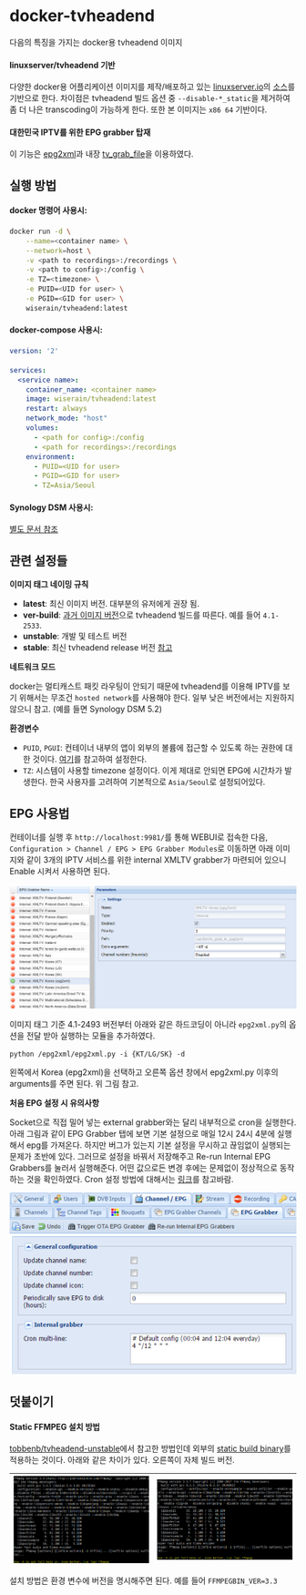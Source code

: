 # docker-tvheadend

다음의 특징을 가지는 docker용 tvheadend 이미지

#### linuxserver/tvheadend 기반

다양한 docker용 어플리케이션 이미지를 제작/배포하고 있는 [linuxserver.io](https://linuxserver.io/)의 [소스](https://github.com/linuxserver/docker-tvheadend)를 기반으로 한다. 차이점은 tvheadend 빌드 옵션 중 ```--disable-*_static```을 제거하여 좀 더 나은 transcoding이 가능하게 한다. 또한 본 이미지는 ```x86 64``` 기반이다.

#### 대한민국 IPTV를 위한 EPG grabber 탑재

이 기능은 [epg2xml](https://github.com/wonipapa/epg2xml)과 내장 [tv_grab_file](https://github.com/nurtext/tv_grab_file_synology)을 이용하였다.

## 실행 방법

#### docker 명령어 사용시:

```bash
docker run -d \
    --name=<container name> \
    --network=host \
    -v <path to recordings>:/recordings \
    -v <path to config>:/config \
    -e TZ=<timezone> \
    -e PUID=<UID for user> \
    -e PGID=<GID for user> \
    wiserain/tvheadend:latest
```

#### docker-compose 사용시:

```yml
version: '2'

services:
  <service name>:
    container_name: <container name>
    image: wiserain/tvheadend:latest
    restart: always
    network_mode: "host"
    volumes:
      - <path for config>:/config
      - <path for recordings>:/recordings
    environment:
      - PUID=<UID for user>
      - PGID=<GID for user>
      - TZ=Asia/Seoul
```

#### Synology DSM 사용시:

[별도 문서 참조](docs/how-to-run-on-synology.md)

## 관련 설정들

**이미지 태그 네이밍 규칙**

- **latest**: 최신 이미지 버전. 대부분의 유저에게 권장 됨.
- **ver-build**: [과거 이미지 버전](https://hub.docker.com/r/wiserain/tvheadend/tags/)으로 tvheadend 빌드를 따른다. 예를 들어 ```4.1-2533```.
- **unstable**: 개발 및 테스트 버전
- **stable**: 최신 tvheadend release 버전 [참고](https://doozer.io/tvheadend/tvheadend)

**네트워크 모드**

docker는 멀티캐스트 패킷 라우팅이 안되기 때문에 tvheadend를 이용해 IPTV를 보기 위해서는 무조건 ```hosted network```를 사용해야 한다. 일부 낮은 버전에서는 지원하지 않으니 참고. (예를 들면 Synology DSM 5.2)

**환경변수**

- ```PUID```, ```PGUI```: 컨테이너 내부의 앱이 외부의 볼륨에 접근할 수 있도록 하는 권한에 대한 것이다. [여기](https://github.com/linuxserver/docker-tvheadend#user--group-identifiers)를 참고하여 설정한다.
- ```TZ```: 시스템이 사용할 timezone 설정이다. 이게 제대로 안되면 EPG에 시간차가 발생한다. 한국 사용자를 고려하여 기본적으로 ```Asia/Seoul```로 설정되어있다.

## EPG 사용법

컨테이너를 실행 후 ```http://localhost:9981/```를 통해 WEBUI로 접속한 다음, ```Configuration > Channel / EPG > EPG Grabber Modules```로 이동하면 아래 이미지와 같이 3개의 IPTV 서비스를 위한 internal XMLTV grabber가 마련되어 있으니 Enable 시켜서 사용하면 된다.

![](docs/images/PicPick_Capture_20170409_002.png)

이미지 태그 기준 4.1-2493 버전부터 아래와 같은 하드코딩이 아니라 ```epg2xml.py```의 옵션을 전달 받아 실행하는 모듈을 추가하였다.
```
python /epg2xml/epg2xml.py -i {KT/LG/SK} -d
```
왼쪽에서 Korea (epg2xml)을 선택하고 오른쪽 옵션 창에서 epg2xml.py 이후의 arguments를 주면 된다. 위 그림 참고.

**처음 EPG 설정 시 유의사항**

Socket으로 직접 밀어 넣는 external grabber와는 달리 내부적으로 cron을 실행한다. 아래 그림과 같이 EPG Grabber 탭에 보면 기본 설정으로 매일 12시 24시 4분에 실행해서 epg를 가져온다. 하지만 버그가 있는지 기본 설정을 무시하고 끊임없이 실행되는 문제가 초반에 있다. 그러므로 설정을 바꿔서 저장해주고 Re-run Internal EPG Grabbers를 눌러서 실행해준다. 어떤 값으로든 변경 후에는 문제없이 정상적으로 동작하는 것을 확인하였다. Cron 설정 방법에 대해서는 [링크](http://docs.tvheadend.org/webui/config_epggrab/#cron-multi-line-config-text-areas)를 참고바람.

![](docs/images/PicPick_Capture_20170331_001.png)

## 덧붙이기

#### Static FFMPEG 설치 방법

[tobbenb/tvheadend-unstable](https://github.com/tobbenb/docker-containers/tree/master/tvheadend-unstable)에서 참고한 방법인데 외부의 [static build binary](https://johnvansickle.com/ffmpeg/)를 적용하는 것이다. 아래와 같은 차이가 있다. 오른쪽이 자체 빌드 버전.

![](docs/images/PicPick_Capture_20170419_001.png) | ![](docs/images/PicPick_Capture_20170419_002.png)
---|---

설치 방법은 환경 변수에 버전을 명시해주면 된다. 예를 들어 ```FFMPEGBIN_VER=3.3```
